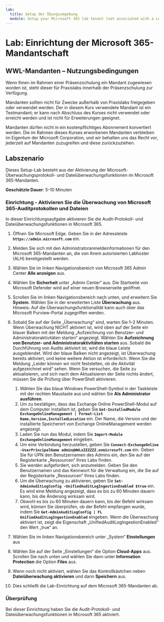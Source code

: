 ```yaml
---
lab:
  title: Setup der Übungsumgebung
  module: Setup your Microsoft 365 lab tenant (not associated with a Learn module)
---
```


# Lab: Einrichtung der Microsoft 365-Mandantschaft

## WWL-Mandanten – Nutzungsbedingungen
Wenn Ihnen im Rahmen einer Präsenzschulung ein Mandant zugewiesen worden ist, steht dieser für Praxislabs innerhalb der Präsenzschulung zur Verfügung.

Mandanten sollten nicht für Zwecke außerhalb von Praxislabs freigegeben oder verwendet werden. Der in diesem Kurs verwendete Mandant ist ein Testmandant; er kann nach Abschluss des Kurses nicht verwendet oder erreicht werden und ist nicht für Erweiterungen geeignet.

Mandanten dürfen nicht in ein kostenpflichtiges Abonnement konvertiert werden. Die im Rahmen dieses Kurses erworbenen Mandanten verbleiben im Eigentum der Microsoft Corporation, und wir behalten uns das Recht vor, jederzeit auf Mandanten zuzugreifen und diese zurückzuziehen.

## Labszenario

Dieses Setup-Lab besteht aus der Aktivierung der Microsoft-Überwachungsprotokoll- und Dateiüberwachungsfunktionen im Microsoft 365-Mandanten.

**Geschätzte Dauer**: 5–10 Minuten

### Einrichtung - Aktivieren Sie die Überwachung von Microsoft 365-Auditprotokollen und Dateien

In dieser Einrichtungsaufgabe aktivieren Sie die Audit-Protokoll- und Dateiüberwachungsfunktionen in Microsoft 365.  

1. Öffnen Sie Microsoft Edge. Geben Sie in der Adressleiste **`https://admin.microsoft.com`** ein.

1. Melden Sie sich mit den Administratoranmeldeinformationen für den Microsoft 365-Mandanten an, die von Ihrem autorisierten Labhoster (ALH) bereitgestellt werden.

1. Wählen Sie im linken Navigationsbereich von Microsoft 365 Admin Center **Alle anzeigen** aus.

1. Wählen Sie **Sicherheit** unter „Admin Center“ aus.  Die Startseite von Microsoft Defender wird auf einer neuen Browserseite geöffnet.

1. Scrollen Sie im linken Navigationsbereich nach unten, und erweitern Sie **System**.  Wählen Sie in der erweiterten Liste **Überwachung** aus.  Hinweis: Auf die Überwachungsfunktionalität kann auch über das Microsoft Purview-Portal zugegriffen werden.

1. Sobald Sie auf der Seite „Überwachung“ sind, warten Sie 1–2 Minuten.  Wenn Überwachung NICHT aktiviert ist, wird oben auf der Seite ein blauer Balken mit der Meldung „Aufzeichnung von Benutzer- und Administratoraktivitäten starten“ angezeigt.  Wählen Sie **Aufzeichnung von Benutzer- und Administratoraktivitäten starten** aus.  Sobald die Durchführung von Audits aktiviert ist, wird die blaue Leiste ausgeblendet.  Wird der blaue Balken nicht angezeigt, ist Überwachung bereits aktiviert, und keine weitere Aktion ist erforderlich.  Wenn Sie die Meldung „Leider können wir nicht feststellen, ob die Aktivität aufgezeichnet wird“ sehen. Wenn Sie versuchen, die Seite zu aktualisieren, und sich nach dem Aktualisieren der Seite nichts ändert, müssen Sie die Prüfung über PowerShell aktivieren.
    1. Wählen Sie das blaue Windows PowerShell-Symbol in der Taskleiste mit der rechten Maustaste aus und wählen Sie **Als Administrator ausführen**.
    1. Um zu bestätigen, dass das Exchange Online PowerShell-Modul auf dem Computer installiert ist, geben Sie **`Get-InstalledModule ExchangeOnlineManagement | Format-List Name,Version,InstalledLocation`** ein.  Der Name, die Version und der installierte Speicherort von Exchange OnlineManagement werden angezeigt.
    1. Laden Sie nun das Modul, indem Sie **`Import-Module ExchangeOnlineManagement`** eingeben.
    1. Um eine Verbindung herzustellen, geben Sie **`Connect-ExchangeOnline -UserPrincipalName admin@WWLxZZZZZZ.onmicrosoft.com`** ein.  Geben Sie für UPN den Benutzernamen des Admins ein, den Sie auf der Registerkarte „Ressourcen“ Ihres Labs finden.
    1. Sie werden aufgefordert, sich anzumelden.  Geben Sie den Benutzernamen und das Kennwort für die Verwaltung ein, die Sie auf der Registerkarte „Ressourcen“ Ihres Labs finden.
    1. Um die Überwachung zu aktivieren, geben Sie **`Set-AdminAuditLogConfig -UnifiedAuditLogIngestionEnabled $true`** ein. Es wird eine Meldung angezeigt, dass es bis zu 60 Minuten dauern kann, bis die Änderung wirksam wird.
    1. Obwohl es bis zu 60 Minuten dauern kann, bis der Befehl wirksam wird, können Sie überprüfen, ob der Befehl empfangen wurde, indem Sie **`Get-AdminAuditLogConfig | FL UnifiedAuditLogIngestionEnabled`** eingeben.  Wenn die Überwachung aktiviert ist, zeigt die Eigenschaft „UnifiedAuditLogIngestionEnabled“ den Wert „true“ an.

1. Wählen Sie im linken Navigationsbereich unter „System“ **Einstellungen** aus

1. Wählen Sie auf der Seite „Einstellungen“ die Option **Cloud-Apps** aus.   Scrollen Sie nach unten und wählen Sie dann unter **Information Protection** die Option **Files** aus.

1. Wenn noch nicht aktiviert, wählen Sie das Kontrollkästchen neben **Dateiüberwachung aktivieren** und dann **Speichern** aus.  

1. Dies schließt die Lab-Einrichtung auf dem Microsoft 365-Mandanten ab.

### Überprüfung

Bei dieser Einrichtung haben Sie die Audit-Protokoll- und Dateiüberwachungsfunktionen in Microsoft 365 aktiviert.
